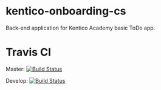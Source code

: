 # kentico-onboarding-cs
Back-end application for Kentico Academy basic ToDo app.

# Travis CI
Master: 
[![Build Status](https://travis-ci.org/vaclavm/kentico-onboarding-cs.svg?branch=master)](https://travis-ci.org/vaclavm/kentico-onboarding-cs)

Develop: 
[![Build Status](https://travis-ci.org/vaclavm/kentico-onboarding-cs.svg?branch=develop)](https://travis-ci.org/vaclavm/kentico-onboarding-cs)
